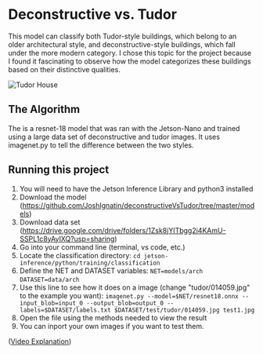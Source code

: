 # Deconstructive vs. Tudor

This model can classify both Tudor-style buildings, which belong to an older architectural style, and deconstructive-style buildings, which fall under the more modern category. I chose this topic for the project because I found it fascinating to observe how the model categorizes these buildings based on their distinctive qualities.

![Tudor House](https://drive.google.com/uc?export=view&id=1it-c41NFUDIiE5LgLg-WhdeSB62P1vAy)

## The Algorithm

The is a resnet-18 model that was ran with the Jetson-Nano and trained using a large data set of deconstructive and tudor images. It uses imagenet.py to tell the difference between the two styles.

## Running this project

1. You will need to have the Jetson Inference Library and python3 installed
2. Download the model (https://github.com/JoshIgnatin/deconstructiveVsTudor/tree/master/models)
3. Download data set (https://drive.google.com/drive/folders/1Zsk8jYITbgg2i4KAmU-SSPL1c8yAyIXQ?usp=sharing)
4. Go into your command line (terminal, vs code, etc.)
5. Locate the classification directory:
```cd jetson-inference/python/training/classification```
6. Define the NET and DATASET variables:
```NET=models/arch```
```DATASET=data/arch```
7. Use this line to see how it does on a image (change "tudor/014059.jpg" to the example you want):
```imagenet.py --model=$NET/resnet18.onnx --input_blob=input_0 --output_blob=output_0 --labels=$DATASET/labels.txt $DATASET/test/tudor/014059.jpg test1.jpg```
8. Open the file using the methods needed to view the result
9. You can inport your own images if you want to test them.

([Video Explanation](https://youtu.be/i_HZ5Vq8cGw))

